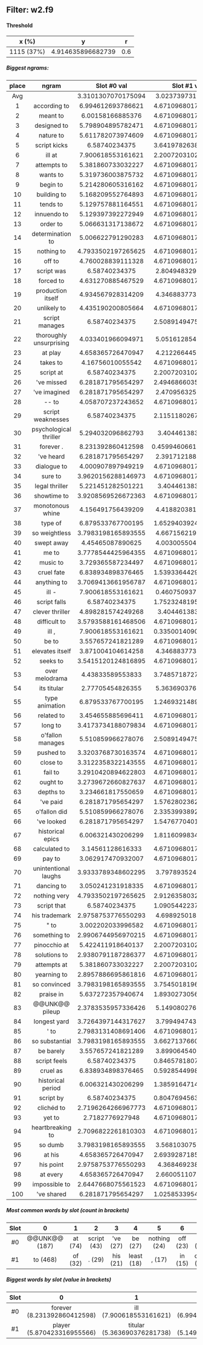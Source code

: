 ## Filter: w2.f9
#### Threshold
x (%) | y | r
:--: | :--: | :--:
1115 (37%) | 4.914635896682739 | 0.6
##### Biggest ngrams:
place | ngram | Slot #0 val | Slot #1 val | sum
:--: | :--: | :--: | :--: | :--: 
Avg | | 3.3101307070175094 | 3.023739731899826 | | 
1 | according to | 6.994612693786621 | 4.6710968017578125 | 11.665709495544434
2 | meant to | 6.00158166885376 | 4.6710968017578125 | 10.672678470611572
3 | designed to | 5.798904895782471 | 4.6710968017578125 | 10.470001697540283
4 | nature to | 5.611782073974609 | 4.6710968017578125 | 10.282878875732422
5 | script kicks | 6.58740234375 | 3.6419782638549805 | 10.22938060760498
6 | ill at | 7.900618553161621 | 2.2007203102111816 | 10.101338863372803
7 | attempts to | 5.381860733032227 | 4.6710968017578125 | 10.052957534790039
8 | wants to | 5.319736003875732 | 4.6710968017578125 | 9.990832805633545
9 | begin to | 5.214280605316162 | 4.6710968017578125 | 9.885377407073975
10 | building to | 5.168209552764893 | 4.6710968017578125 | 9.839306354522705
11 | tends to | 5.129757881164551 | 4.6710968017578125 | 9.800854682922363
12 | innuendo to | 5.129397392272949 | 4.6710968017578125 | 9.800494194030762
13 | order to | 5.066631317138672 | 4.6710968017578125 | 9.737728118896484
14 | determination to | 5.006622791290283 | 4.6710968017578125 | 9.677719593048096
15 | nothing to | 4.7933502197265625 | 4.6710968017578125 | 9.464447021484375
16 | off to | 4.760028839111328 | 4.6710968017578125 | 9.43112564086914
17 | script was | 6.58740234375 | 2.804948329925537 | 9.392350673675537
18 | forced to | 4.631270885467529 | 4.6710968017578125 | 9.302367687225342
19 | production itself | 4.934567928314209 | 4.346883773803711 | 9.28145170211792
20 | unlikely to | 4.435190200805664 | 4.6710968017578125 | 9.106287002563477
21 | script manages | 6.58740234375 | 2.5089149475097656 | 9.096317291259766
22 | thoroughly unsurprising | 4.033401966094971 | 5.051612854003906 | 9.085014820098877
23 | at play | 4.658365726470947 | 4.212266445159912 | 8.87063217163086
24 | takes to | 4.16756010055542 | 4.6710968017578125 | 8.838656902313232
25 | script at | 6.58740234375 | 2.2007203102111816 | 8.788122653961182
26 | 've missed | 6.281871795654297 | 2.4946866035461426 | 8.77655839920044
27 | 've imagined | 6.281871795654297 | 2.470956325531006 | 8.752828121185303
28 | -- to | 4.058707237243652 | 4.6710968017578125 | 8.729804039001465
29 | script weaknesses | 6.58740234375 | 2.1151180267333984 | 8.702520370483398
30 | psychological thriller | 5.294032096862793 | 3.40446138381958 | 8.698493480682373
31 | forever . | 8.231392860412598 | 0.45994606614112854 | 8.691338926553726
32 | 've heard | 6.281871795654297 | 2.391712188720703 | 8.673583984375
33 | dialogue to | 4.000907897949219 | 4.6710968017578125 | 8.672004699707031
34 | sure to | 3.9620156288146973 | 4.6710968017578125 | 8.63311243057251
35 | legal thriller | 5.221451282501221 | 3.40446138381958 | 8.6259126663208
36 | showtime to | 3.9208569526672363 | 4.6710968017578125 | 8.591953754425049
37 | monotonous whine | 4.156491756439209 | 4.418820381164551 | 8.57531213760376
38 | type of | 6.879533767700195 | 1.6529403924942017 | 8.532474160194397
39 | so weightless | 3.7983198165893555 | 4.667156219482422 | 8.465476036071777
40 | swept away | 4.45465087890625 | 4.003005504608154 | 8.457656383514404
41 | me to | 3.7778544425964355 | 4.6710968017578125 | 8.448951244354248
42 | music to | 3.729365587234497 | 4.6710968017578125 | 8.40046238899231
43 | cruel fate | 6.838934898376465 | 1.5393364429473877 | 8.378271341323853
44 | anything to | 3.7069413661956787 | 4.6710968017578125 | 8.378038167953491
45 | ill - | 7.900618553161621 | 0.460750937461853 | 8.361369490623474
46 | script falls | 6.58740234375 | 1.7523248195648193 | 8.33972716331482
47 | clever thriller | 4.898281574249268 | 3.40446138381958 | 8.302742958068848
48 | difficult to | 3.5793588161468506 | 4.6710968017578125 | 8.250455617904663
49 | ill , | 7.900618553161621 | 0.3350014090538025 | 8.235619962215424
50 | be to | 3.557657241821289 | 4.6710968017578125 | 8.228754043579102
51 | elevates itself | 3.871004104614258 | 4.346883773803711 | 8.217887878417969
52 | seeks to | 3.5415120124816895 | 4.6710968017578125 | 8.212608814239502
53 | over melodrama | 4.43833589553833 | 3.7485718727111816 | 8.186907768249512
54 | its titular | 2.77705454826355 | 5.363690376281738 | 8.140744924545288
55 | type animation | 6.879533767700195 | 1.2469321489334106 | 8.126465916633606
56 | related to | 3.454655885696411 | 4.6710968017578125 | 8.125752687454224
57 | long to | 3.4173734188079834 | 4.6710968017578125 | 8.088470220565796
58 | o'fallon manages | 5.510859966278076 | 2.5089149475097656 | 8.019774913787842
59 | pushed to | 3.3203768730163574 | 4.6710968017578125 | 7.99147367477417
60 | close to | 3.3122358322143555 | 4.6710968017578125 | 7.983332633972168
61 | fail to | 3.2910420894622803 | 4.6710968017578125 | 7.962138891220093
62 | ought to | 3.2739672660827637 | 4.6710968017578125 | 7.945064067840576
63 | depths to | 3.234661817550659 | 4.6710968017578125 | 7.905758619308472
64 | 've paid | 6.281871795654297 | 1.5762802362442017 | 7.8581520318984985
65 | o'fallon did | 5.510859966278076 | 2.3353993892669678 | 7.846259355545044
66 | 've looked | 6.281871795654297 | 1.5476770401000977 | 7.8295488357543945
67 | historical epics | 6.006321430206299 | 1.8116099834442139 | 7.817931413650513
68 | calculated to | 3.14561128616333 | 4.6710968017578125 | 7.816708087921143
69 | pay to | 3.062917470932007 | 4.6710968017578125 | 7.734014272689819
70 | unintentional laughs | 3.9333789348602295 | 3.797893524169922 | 7.731272459030151
71 | dancing to | 3.050241231918335 | 4.6710968017578125 | 7.7213380336761475
72 | nothing very | 4.7933502197265625 | 2.9126358032226562 | 7.705986022949219
73 | script that | 6.58740234375 | 1.0905442237854004 | 7.6779465675354
74 | his trademark | 2.9758753776550293 | 4.698925018310547 | 7.674800395965576
75 | " to | 3.002202033996582 | 4.6710968017578125 | 7.6732988357543945
76 | something to | 2.9906744956970215 | 4.6710968017578125 | 7.661771297454834
77 | pinocchio at | 5.422411918640137 | 2.2007203102111816 | 7.623132228851318
78 | solutions to | 2.9380791187286377 | 4.6710968017578125 | 7.60917592048645
79 | attempts at | 5.381860733032227 | 2.2007203102111816 | 7.582581043243408
80 | yearning to | 2.8957886695861816 | 4.6710968017578125 | 7.566885471343994
81 | so convinced | 3.7983198165893555 | 3.7545018196105957 | 7.552821636199951
82 | praise in | 5.637272357940674 | 1.8930273056030273 | 7.530299663543701
83 | @@UNK@@ pileup | 2.3783535957336426 | 5.149080276489258 | 7.5274338722229
84 | longest yard | 3.7264397144317627 | 3.799494743347168 | 7.525934457778931
85 | ' to | 2.7983131408691406 | 4.6710968017578125 | 7.469409942626953
86 | so substantial | 3.7983198165893555 | 3.6627137660980225 | 7.461033582687378
87 | be barely | 3.557657241821289 | 3.899064540863037 | 7.456721782684326
88 | script feels | 6.58740234375 | 0.8465781807899475 | 7.4339805245399475
89 | cruel as | 6.838934898376465 | 0.5928544998168945 | 7.431789398193359
90 | historical period | 6.006321430206299 | 1.3859164714813232 | 7.392237901687622
91 | script by | 6.58740234375 | 0.8047694563865662 | 7.392171800136566
92 | clichéd to | 2.7196264266967773 | 4.6710968017578125 | 7.39072322845459
93 | yet to | 2.7182776927948 | 4.6710968017578125 | 7.389374494552612
94 | heartbreaking to | 2.7096822261810303 | 4.6710968017578125 | 7.380779027938843
95 | so dumb | 3.7983198165893555 | 3.568103075027466 | 7.366422891616821
96 | at his | 4.658365726470947 | 2.6939287185668945 | 7.352294445037842
97 | his point | 2.9758753776550293 | 4.36846923828125 | 7.344344615936279
98 | at every | 4.658365726470947 | 2.660051107406616 | 7.3184168338775635
99 | impossible to | 2.6447668075561523 | 4.6710968017578125 | 7.315863609313965
100 | 've shared | 6.281871795654297 | 1.0258533954620361 | 7.307725191116333
##### Most common words by slot (count in brackets)
Slot | 0 | 1 | 2 | 3 | 4 | 5 | 6 | 7 | 8 | 9 | 10 | 11 | 12 | 13 | 14 | 15 | 16 | 17 | 18 | 19 | 20 | 21 | 22 | 23 | 24 | 25 | 26 | 27 | 28 | 29
 :--: | :--: | :--: | :--: | :--: | :--: | :--: | :--: | :--: | :--: | :--: | :--: | :--: | :--: | :--: | :--: | :--: | :--: | :--: | :--: | :--: | :--: | :--: | :--: | :--: | :--: | :--: | :--: | :--: | :--: | :--:
#0 | @@UNK@@ (187) | at (74) | script (43) | 've (27) | be (27) | nothing (24) | off (23) | so (23) | -- (18) | enough (15) | over (14) | want (14) | up (12) | wants (11) | its (11) | ' (10) | romance (10) | ill (9) | me (9) | historical (9) | " (9) | impossible (9) | plays (9) | fails (9) | nature (8) | close (8) | his (8) | have (8) | comes (8) | attempts (7)
#1 | to (468) | of (32) | . (29) | his (21) | least (18) | , (17) | in (15) | over (14) | an (13) | times (12) | as (11) | more (11) | at (10) | - (10) | itself (9) | that (8) | thriller (7) | by (7) | every (7) | all (7) | like (7) | is (7) | was (6) | laughs (6) | point (6) | again (6) | seen (6) | better (5) | and (5) | manages (4)
##### Biggest words by slot (value in brackets)
Slot | 0 | 1 | 2 | 3 | 4 | 5 | 6 | 7 | 8 | 9 | 10 | 11 | 12 | 13 | 14 | 15 | 16 | 17 | 18 | 19 | 20 | 21 | 22 | 23 | 24 | 25 | 26 | 27 | 28 | 29
 :--: | :--: | :--: | :--: | :--: | :--: | :--: | :--: | :--: | :--: | :--: | :--: | :--: | :--: | :--: | :--: | :--: | :--: | :--: | :--: | :--: | :--: | :--: | :--: | :--: | :--: | :--: | :--: | :--: | :--: | :--:
#0 | forever (8.231392860412598) | ill (7.900618553161621) | according (6.994612693786621) | type (6.879533767700195) | cruel (6.838934898376465) | script (6.58740234375) | os (6.37775993347168) | jell (6.321244239807129) | 've (6.281871795654297) | joyless (6.039937973022461) | historical (6.006321430206299) | meant (6.00158166885376) | quentin (5.973957061767578) | riot (5.857874870300293) | fundamentals (5.836335182189941) | designed (5.798904895782471) | suffers (5.773497581481934) | bears (5.746603965759277) | praise (5.637272357940674) | nature (5.611782073974609) | program (5.564831733703613) | o'fallon (5.510859966278076) | lasting (5.487707614898682) | creepiness (5.479058265686035) | bravery (5.4334516525268555) | pinocchio (5.422411918640137) | attempts (5.381860733032227) | minority (5.37929630279541) | reminds (5.377070426940918) | wants (5.319736003875732)
#1 | player (5.870423316955566) | titular (5.363690376281738) | pileup (5.149080276489258) | unsurprising (5.051612854003906) | candy (4.7988386154174805) | built (4.798163414001465) | trademark (4.698925018310547) | settings (4.677873611450195) | to (4.6710968017578125) | weightless (4.667156219482422) | talented (4.568639278411865) | whine (4.418820381164551) | point (4.36846923828125) | itself (4.346883773803711) | tiempo (4.302304267883301) | meet (4.293617248535156) | sort (4.215789318084717) | play (4.212266445159912) | unfortunate (4.134726047515869) | please (4.056252479553223) | returning (4.021924018859863) | away (4.003005504608154) | independent (3.9004921913146973) | barely (3.899064540863037) | jesse (3.8831710815429688) | gotten (3.863567352294922) | yard (3.799494743347168) | laughs (3.797893524169922) | convinced (3.7545018196105957) | melodrama (3.7485718727111816)
